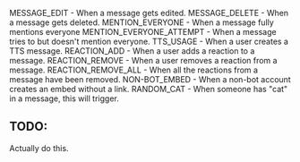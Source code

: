 MESSAGE_EDIT - When a message gets edited.
MESSAGE_DELETE - When a message gets deleted.
MENTION_EVERYONE - When a message fully mentions everyone
MENTION_EVERYONE_ATTEMPT - When a message tries to but doesn't mention everyone.
TTS_USAGE - When a user creates a TTS message.
REACTION_ADD - When a user adds a reaction to a message.
REACTION_REMOVE - When a user removes a reaction from a message.
REACTION_REMOVE_ALL - When all the reactions from a message have been removed.
NON-BOT_EMBED - When a non-bot account creates an embed without a link.
RANDOM_CAT - When someone has "cat" in a message, this will trigger.

## TODO:
Actually do this.